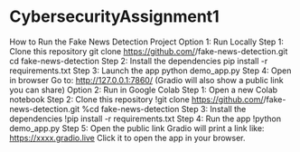 # CybersecurityAssignment1
How to Run the Fake News Detection Project
Option 1: Run Locally
Step 1: Clone this repository
git clone https://github.com/<your-username>/fake-news-detection.git
cd fake-news-detection
Step 2: Install the dependencies
pip install -r requirements.txt
Step 3: Launch the app
python demo_app.py
Step 4: Open in browser
Go to: http://127.0.0.1:7860/ (Gradio will also show a public link you can share)
Option 2: Run in Google Colab
Step 1: Open a new Colab notebook
Step 2: Clone this repository
!git clone https://github.com/<your-username>/fake-news-detection.git
%cd fake-news-detection
Step 3: Install the dependencies
!pip install -r requirements.txt
Step 4: Run the app
!python demo_app.py
Step 5: Open the public link
Gradio will print a link like: https://xxxx.gradio.live
Click it to open the app in your browser.
